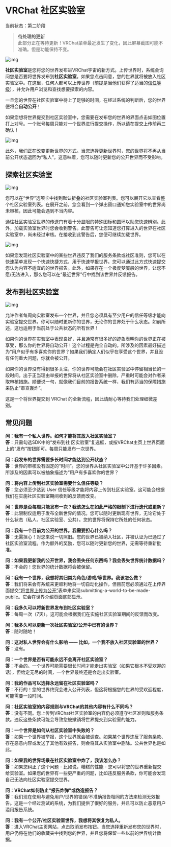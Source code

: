 # VRChat 社区实验室

当前状态：第二阶段

> **待处理的更新**<br>
> 此部分正在等待更新！VRChat菜单最近发生了变化，因此屏幕截图可能不准确。但是功能保持不变。

![img](../img/vrchat-community-labs-1.png)

**社区实验室**是您将您的世界发布进VRChat宇宙的新方式。上传世界时，系统会询问您是否要将世界发布到**社区实验室**。如果您点击同意，您的世界就将被放入社区实验室中。在这里，任何人都可以上传世界（前提是当他们获得了适当的[信任等级](../blank.md)），并允许用户浏览和查找想要探索的内容。

一旦您的世界在社区实验室中待上了足够的时间，在经过系统的判断后，您的世界便将会**自动公开**！

如果您想将世界提交到社区实验室中，您需要在发布您的世界的界面点击如图位置打上对号。一个账号每周只能对一个世界进行提交操作，所以请在提交上传前再三确认！

![img](../img/vrchat-community-labs-2.png)

此外，我们正在改变更新世界的方式。当您选择更新世界时，您的世界将不再从当前公开状态退回为“私人”。这意味着，您可以随时更新您的公开世界而不受影响。

## 探索社区实验室

![img](../img/vrchat-community-labs-3.png)

您可以在“世界”选项卡中找到默认折叠的社区实验室列表。您可以展开它以查看整个社区实验室列表。在展开之前，您会看到一个弹出窗口通知您实验室中的世界尚未审核，因此可能会遇到不当内容。

通往社区实验室世界的传送门有着十分显眼的特殊图标和圆环以助您快速辨别。此外，加载实验室世界时您会收到警告。此警告可让您知道您打算进入的世界在社区实验室中，尚未经过审核。在接收到此警告后，您便可继续加载世界。

![img](../img/vrchat-community-labs-4.png)

如果您发现社区实验室中的某些世界违反了我们的服务条款或社区准则，您可以在快速菜单发现一个快速快捷方式，用于快速举报世界。您可以通过此方式快速提交您认为内容不适宜的的世界报告。此外，如果存在一个极度梦魇般的世界，让您不愿/无法进入，那么您可以在“最近世界”行中找到该世界并反馈报告。

## 发布到社区实验室

![img](../img/vrchat-community-labs-5.png)

允许作者每周向实验室发布一个世界，并且您必须具有至少用户的信任等级才能向实验室提交世界。你可以随时更新你的世界，无论你的世界处于什么状态。如前所述，这也适用于当前处于公共状态的所有世界！

如果你的世界在实验室中表现良好，并且通常有很多好的迹象表明你的世界正在被享受，那么你的世界将自动公开！这个过程是完全自动的。所涉及的因素最好描述为“用户似乎有多喜欢你的世界？如果我们确定人们似乎在享受这个世界，并且没有任何重大问题，你就会被公开。

如果你的世界没有得到很多关注，你的世界可能会在社区实验室中停留相当长的一段时间。出于正当理由举报的世界将从社区实验室中删除，严重时可能会对作者采取审核措施。顺便说一句，就像我们目前的报告系统一样，我们有适当的保障措施来防止“审查轰炸”。

这是一个将世界提交到 VRChat 的全新流程，因此请耐心等待我们处理细微差别。

## 常见问题

**问：我有一个私人世界。如何才能将其放入社区实验室？**<br>
**答**：只需勾选SDK中的“发布到社 区实验室”复选框，或按VRChat主页上世界页面上的“发布”按钮即可。每周只能发布一次世界。

**问：我发布的世界需要多长时间才能达到公开状态？**<br>
**答**：世界的审核没有固定的“时间”。您的世界从社区实验室中公开基于许多因素。所涉及的因素可以被抽象描述为“用户有多喜欢你的世界？

**问：将内容上传到社区实验室需要什么信任等级？**<br>
**答**：您必须至少达到 User 信任等级才能将内容上传到社区实验室。这可能会根据我们在实施社区实验室期间收到的反馈而改变。

**问：世界是否每周只能发布一次？我该怎么在如此严格的限制下进行迭代或更新？**<br>
**答**：此限制仅适用于发布全新世界的情况。您可以随时更新现有世界，无论它处于什么状态（私人、社区实验室、公共）。您的世界将保持它所处的任何状态。

**问：我有一个目前为公开的世界。我需要担心什么吗？**<br>
**答**：无需担心！对您来说一切照旧。您的世界已被纳入社区，并被认证为已通过了社区实验室流程。作为额外的奖励，您可以随时更新您的世界，无需等待重新批准。

**问：如果我更新我的公开世界，我会丢失任何东西吗？我会丢失世界统计数据吗？**<br>
**答**：不会的！您世界的统计数据将会被保留。

**问：我有一个世界，我想将其归类为角色/游戏/等世界。我该怎么做？**<br>
**答**：我们将来会有系统来更顺利地将一切自动化操作，但目前您必须通过在上传界面提交[“将世界上传为公开”](https://docs.vrchat.com/docs/)表单来实现submitting-a-world-to-be-made-public。它会在世界介绍页面底部显示。

**问：我多久可以将新世界发布到社区实验室？**<br>
**答**：每周一次（7天）。这可能会根据我们在实施社区实验室期间的反馈而改变。

**问：我多久可以更新一次社区实验室/公开中已有的世界？**<br>
**答**：随时随地！

**问：这对私人世界会有什么影响 —— 比如，一个我不放入社区实验室的世界？**<br>
**答**：没有。

**问：一个世界是否有可能永远不会离开社区实验室？**<br>
**答**：不会的。一个世界可能需要很长时间才能走出实验室（如果它根本不受欢迎的话），但给定无尽的时间，一个世界最终还是会走出实验室。

**问：我的作品可以选择永远留在社区实验室吗？**<br>
**答**：不行的！您的世界终究会进入公开列表，但这将根据您的世界的受欢迎程度，可能需要一段时间。

**问：社区实验室的内容规则与VRChat的其他内容有什么不同吗？**<br>
**答**：没有不同。您上传到VRChat社区实验室的内容仍必须遵守社区准则和服务条款。违反这些条款可能会导致您被撤销将世界提交到实验室的能力。

**问：一个世界是如何从社区实验室中失败的？**<br>
**答**：如果一个世界被举报，这个世界就会被调查。如果某个世界违反了服务条款、存在恶意内容或发送了其他有效报告，则会将其从实验室中删除。公共世界也是如此。

**问：如果我的世界场景在社区实验室中炸了，我该怎么办？**<br>
**答**：如果您纠正了这个问题 - 比如说，糟糕的性能 - 您可以将您的世界重新提交给实验室。如果您的世界有一些更严重的问题，比如违反服务条款，你可能会发现自己无法向社区实验室提交世界。

**问：VRChat如何防止“报告炸弹”或伪造报告？**<br>
**答**：我们现在使用与避免用户/世界的错误/不准确报告相同的方法来检测无效报告。这是一个经过测试的系统，为我们提供了很好的服务，并且可以防止恶意用户滥用报告系统。

**问：我有一个公开/社区实验室世界，我想将其恢复为私人。**<br>
**答**：进入VRChat主页网站，点击取消发布按钮。当您选择重新发布您的世界时，用户仍将在他们的收藏夹中找到您的世界，并且您将保留一些以前的世界统计数据。